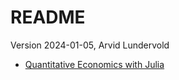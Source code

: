 # README

Version 2024-01-05, Arvid Lundervold

- [Quantitative Economics with Julia](https://julia.quantecon.org/intro.html)

